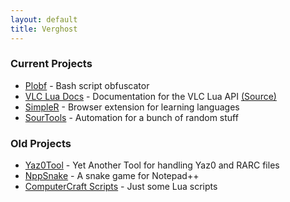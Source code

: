 ```yaml
---
layout: default
title: Verghost
---
```


### Current Projects
* [Plobf](https://github.com/verghost/plobf) - Bash script obfuscator
* [VLC Lua Docs](https://vlc.verg.ca) - Documentation for the VLC Lua API [(Source)](https://verghost.com/vlc-lua-docs)
* [SimpleR](https://github.com/verghost/SimpleR) - Browser extension for learning languages
* [SourTools](https://github.com/verghost/SourTools) - Automation for a bunch of random stuff


### Old Projects
* [Yaz0Tool](https://github.com/verghost/Yaz0Tool) - Yet Another Tool for handling Yaz0 and RARC files
* [NppSnake](https://github.com/verghost/NppSnake) - A snake game for Notepad++
* [ComputerCraft Scripts](https://github.com/verghost/ComputerCraft) - Just some Lua scripts